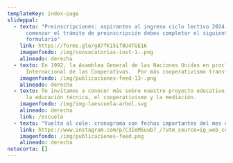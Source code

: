 ```yaml
---
templateKey: index-page
slideppal:
  - texto: "Preinscripciones: aspirantes al ingreso ciclo lectivo 2024. Para
      comenzar el trámite de preinscripción debes completar el siguiente
      formulario"
    link: https://forms.gle/g87fK15if8U4TGE16
    imagenfondo: /img/convocatorias-inst-1-.png
    alineado: derecha
  - texto: En 1992, la Asamblea General de las Naciones Unidas en proclama Día
      Internacional de las Cooperativas.  Por más cooperativismo transformador!
    imagenfondo: /img/publicaciones-feed-13-.png
    alineado: derecha
  - texto: Te invitamos a conocer más sobre nuestro proyecto educativo,  basado en
      la educación técnica, el cooperativismo y la mediación.
    imagenfondo: /img/img-laescuela-arbol.svg
    alineado: derecha
    link: /escuela
  - texto: "Vuelta al cole: cronograma con fechas importantes del mes de febrero"
    link: https://www.instagram.com/p/C3IeM5uub7_/?utm_source=ig_web_copy_link&igsh=MzRlODBiNWFlZA==
    imagenfondo: /img/publicaciones-feed.png
    alineado: derecha
notacorta: []
---
```


